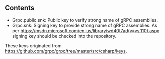 Contents
--------

- Grpc.public.snk:
  Public key to verify strong name of gRPC assemblies.
- Grpc.snk:
  Signing key to provide strong name of gRPC assemblies.
  As per https://msdn.microsoft.com/en-us/library/wd40t7ad(v=vs.110).aspx
  signing key should be checked into the repository.

These keys originated from https://github.com/grpc/grpc/tree/master/src/csharp/keys.
